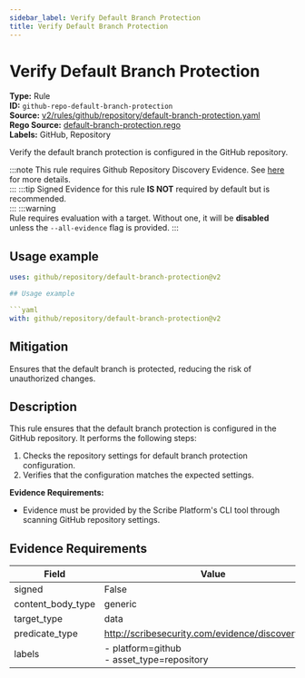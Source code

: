 ```yaml
---
sidebar_label: Verify Default Branch Protection
title: Verify Default Branch Protection
---  
```

# Verify Default Branch Protection  
**Type:** Rule  
**ID:** `github-repo-default-branch-protection`  
**Source:** [v2/rules/github/repository/default-branch-protection.yaml](https://github.com/scribe-public/sample-policies/blob/main/v2/rules/github/repository/default-branch-protection.yaml)  
**Rego Source:** [default-branch-protection.rego](https://github.com/scribe-public/sample-policies/blob/main/v2/rules/github/repository/default-branch-protection.rego)  
**Labels:** GitHub, Repository  

Verify the default branch protection is configured in the GitHub repository.

:::note 
This rule requires Github Repository Discovery Evidence. See [here](https://deploy-preview-299--scribe-security.netlify.app/docs/platforms/discover#github-discovery) for more details.  
::: 
:::tip 
Signed Evidence for this rule **IS NOT** required by default but is recommended.  
::: 
:::warning  
Rule requires evaluation with a target. Without one, it will be **disabled** unless the `--all-evidence` flag is provided.
::: 

## Usage example

```yaml
uses: github/repository/default-branch-protection@v2

## Usage example

```yaml
with: github/repository/default-branch-protection@v2
```

## Mitigation  
Ensures that the default branch is protected, reducing the risk of unauthorized changes.



## Description  
This rule ensures that the default branch protection is configured in the GitHub repository.
It performs the following steps:

1. Checks the repository settings for default branch protection configuration.
2. Verifies that the configuration matches the expected settings.

**Evidence Requirements:**
- Evidence must be provided by the Scribe Platform's CLI tool through scanning GitHub repository settings.


## Evidence Requirements  
| Field | Value |
|-------|-------|
| signed | False |
| content_body_type | generic |
| target_type | data |
| predicate_type | http://scribesecurity.com/evidence/discovery/v0.1 |
| labels | - platform=github<br/>- asset_type=repository |


